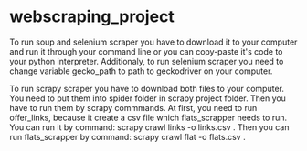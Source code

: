 # webscraping_project

To run soup and selenium scraper you have to download it to your computer and run it through your command line or you can copy-paste it's code to your python interpreter. Additionaly, to run selenium scraper you need to change variable gecko_path to path to geckodriver on your computer.

To run scrapy scraper you have to download both files to your computer. You need to put them into spider folder in scrapy project folder. Then you have to run them by scrapy commmands. At first, you need to run offer_links, because it create a csv file which flats_scrapper needs to run. You can run it by command: scrapy crawl links -o links.csv . Then you can run flats_scrapper by command: scrapy crawl flat -o flats.csv .
